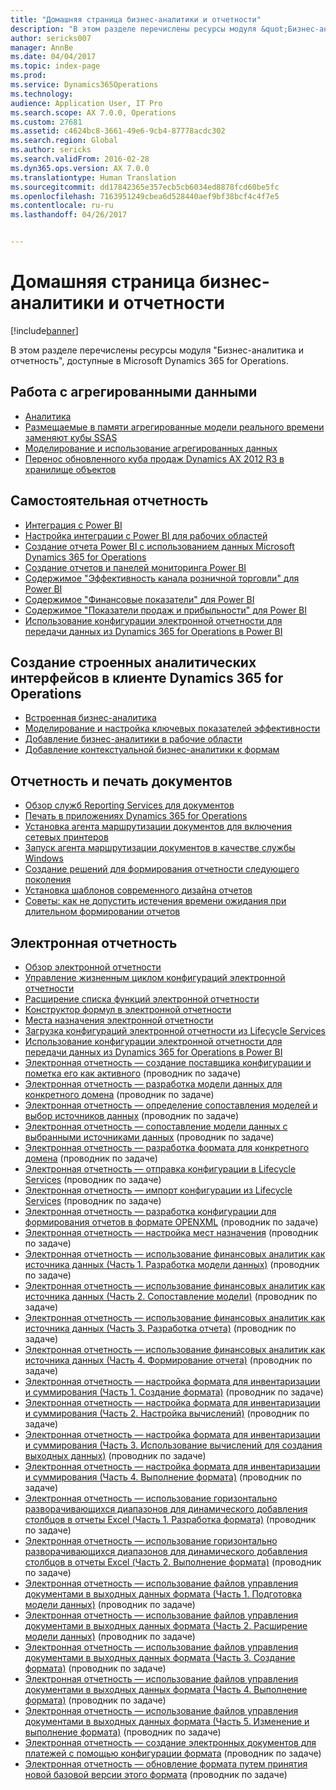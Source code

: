 ```yaml
---
title: "Домашняя страница бизнес-аналитики и отчетности"
description: "В этом разделе перечислены ресурсы модуля &quot;Бизнес-аналитика и отчетность&quot;, доступные в Microsoft Dynamics 365 for Operations."
author: sericks007
manager: AnnBe
ms.date: 04/04/2017
ms.topic: index-page
ms.prod: 
ms.service: Dynamics365Operations
ms.technology: 
audience: Application User, IT Pro
ms.search.scope: AX 7.0.0, Operations
ms.custom: 27681
ms.assetid: c4624bc8-3661-49e6-9cb4-87778acdc302
ms.search.region: Global
ms.author: sericks
ms.search.validFrom: 2016-02-28
ms.dyn365.ops.version: AX 7.0.0
ms.translationtype: Human Translation
ms.sourcegitcommit: dd17842365e357ecb5cb6034ed8878fcd60be5fc
ms.openlocfilehash: 7163951249cbea6d528440aef9bf38bcf4c4f7e5
ms.contentlocale: ru-ru
ms.lasthandoff: 04/26/2017


---
```


# <a name="bi-amp-reporting-home-page"></a>Домашняя страница бизнес-аналитики и отчетности

[!include[banner](../includes/banner.md)]


В этом разделе перечислены ресурсы модуля "Бизнес-аналитика и отчетность", доступные в Microsoft Dynamics 365 for Operations. 

<a name="working-with-aggregate-data"></a>Работа с агрегированными данными
---------------------------

-   [Аналитика](analytics.md)
-   [Размещаемые в памяти агрегированные модели реального времени заменяют кубы SSAS](..\migration-upgrade\in-memory-real-time-aggregate-models.md)
-   [Моделирование и использование агрегированных данных](model-aggregate-data.md)
-   [Перенос обновленного куба продаж Dynamics AX 2012 R3 в хранилище объектов](..\migration-upgrade\migrate-upgraded-cube-entity-store.md)

## <a name="self-service-reporting"></a>Самостоятельная отчетность
-   [Интеграция с Power BI](power-bi-integration.md)
-   [Настройка интеграции с Power BI для рабочих областей](configure-power-bi-integration.md)
-   [Создание отчета Power BI с использованием данных Microsoft Dynamics 365 for Operations](create-powerbi-report-data.md)
-   [Создание отчетов и панелей мониторинга Power BI](create-powerbi-report-dashboard.md)
-   [Содержимое "Эффективность канала розничной торговли" для Power BI](retail-channel-performance-dashboard-power-bi-data.md)
-   [Содержимое "Финансовые показатели" для Power BI](financial-performance-power-bi-content-pack.md)
-   [Содержимое "Показатели продаж и прибыльности" для Power BI](sales-profitability-performance-content-pack.md)
-   [Использование конфигурации электронной отчетности для передачи данных из Dynamics 365 for Operations в Power BI](general-electronic-reporting-report-configuration-get-data-powerbi.md)

## <a name="building-embedded-analytical-experiences-in-the-dynamics-365-for-operations-client"></a>Создание строенных аналитических интерфейсов в клиенте Dynamics 365 for Operations
-   [Встроенная бизнес-аналитика](analytics.md#embedded-business-intelligence)
-   [Моделирование и настройка ключевых показателей эффективности](analytics.md#kpi-modeling-and-customization)
-   [Добавление бизнес-аналитики в рабочие области](add-bi-workspaces.md)
-   [Добавление контекстуальной бизнес-аналитики к формам](add-contextual-bi-forms.md)

## <a name="document-reporting-and-printing"></a>Отчетность и печать документов
-   [Обзор служб Reporting Services для документов](document-reporting-services.md)
-   [Печать в приложениях Dynamics 365 for Operations](print-documents.md)
-   [Установка агента маршрутизации документов для включения сетевых принтеров](install-document-routing-agent.md)
-   [Запуск агента маршрутизации документов в качестве службы Windows](run-document-routing-agent-as-windows-service.md)
-   [Создание решений для формирования отчетности следующего поколения](create-nextgen-reporting-solutions.md)
-   [Установка шаблонов современного дизайна отчетов](install-modern-report-design-templates.md)
-   [Советы: как не допустить истечения времени ожидания при длительном формировании отчетов](prevent-long-running-reports-timing-out.md)

## <a name="electronic-reporting"></a>Электронная отчетность
-   [Обзор электронной отчетности](general-electronic-reporting.md)
-   [Управление жизненным циклом конфигураций электронной отчетности](general-electronic-reporting-manage-configuration-lifecycle.md)
-   [Расширение списка функций электронной отчетности](general-electronic-reporting-formulas-list-extension.md)
-   [Конструктор формул в электронной отчетности](general-electronic-reporting-formula-designer.md)
-   [Места назначения электронной отчетности](electronic-reporting-destinations.md)
-   [Загрузка конфигураций электронной отчетности из Lifecycle Services](download-electronic-reporting-configuration-lcs.md)
-   [Использование конфигурации электронной отчетности для передачи данных из Dynamics 365 for Operations в Power BI](general-electronic-reporting-report-configuration-get-data-powerbi.md)
-   [Электронная отчетность — создание поставщика конфигурации и пометка его как активного](http://ax.help.dynamics.com/en/wiki/er-select-service-provider/) (проводник по задаче)
-   [Электронная отчетность — разработка модели данных для конкретного домена](http://ax.help.dynamics.com/en/wiki/er-design-domain-specific-data-model/) (проводник по задаче)
-   [Электронная отчетность — определение сопоставления моделей и выбор источников данных](http://ax.help.dynamics.com/en/wiki/er-define-model-mapping-and-select-data-sources/) (проводник по задаче)
-   [Электронная отчетность — сопоставление модели данных с выбранными источниками данных](http://ax.help.dynamics.com/en/wiki/er-map-data-model-to-selected-data-sources/) (проводник по задаче)
-   [Электронная отчетность — разработка формата для конкретного домена](http://ax.help.dynamics.com/en/wiki/er-design-domain-specific-format/) (проводник по задаче)
-   [Электронная отчетность — отправка конфигурации в Lifecycle Services](http://ax.help.dynamics.com/en/wiki/upload-a-configuration-into-lifecycle-services/) (проводник по задаче)
-   [Электронная отчетность — импорт конфигурации из Lifecycle Services](http://ax.help.dynamics.com/en/wiki/import-a-configuration-from-lifecycle-services/) (проводник по задаче)
-   [Электронная отчетность — разработка конфигурации для формирования отчетов в формате OPENXML](http://ax.help.dynamics.com/en/wiki/design-a-configuration-for-generating-reports-in-openxml-format/) (проводник по задаче)
-   [Электронная отчетность — настройка мест назначения](http://ax.help.dynamics.com/en/wiki/configure-destinations/) (проводник по задаче)
-   [Электронная отчетность — использование финансовых аналитик как источника данных (Часть 1. Разработка модели данных)](http://ax.help.dynamics.com/en/wiki/er-use-financial-dimensions-as-a-data-source-part-1-design-data-model/) (проводник по задаче)
-   [Электронная отчетность — использование финансовых аналитик как источника данных (Часть 2. Сопоставление модели)](http://ax.help.dynamics.com/en/wiki/er-use-financial-dimensions-as-a-data-source-part-2-model-mapping/) (проводник по задаче)
-   [Электронная отчетность — использование финансовых аналитик как источника данных (Часть 3. Разработка отчета)](http://ax.help.dynamics.com/en/wiki/er-use-financial-dimensions-as-a-data-source-part-3-design-the-report/) (проводник по задаче)
-   [Электронная отчетность — использование финансовых аналитик как источника данных (Часть 4. Формирование отчета)](http://ax.help.dynamics.com/en/wiki/er-use-financial-dimensions-as-a-data-source-part-4-run-the-report/) (проводник по задаче)
-   [Электронная отчетность — настройка формата для инвентаризации и суммирования (Часть 1. Создание формата)](http://ax.help.dynamics.com/en/wiki/er-configure-format-to-do-counting-and-summing-part-1-create-format/) (проводник по задаче)
-   [Электронная отчетность — настройка формата для инвентаризации и суммирования (Часть 2. Настройка вычислений)](http://ax.help.dynamics.com/en/wiki/er-configure-format-to-do-counting-and-summing-part-2-configure-computations/) (проводник по задаче)
-   [Электронная отчетность — настройка формата для инвентаризации и суммирования (Часть 3. Использование вычислений для создания выходных данных)](http://ax.help.dynamics.com/en/wiki/er-configure-format-to-do-counting-and-summing-part-3-use-computations-to-make-the-output/) (проводник по задаче)
-   [Электронная отчетность — настройка формата для инвентаризации и суммирования (Часть 4. Выполнение формата)](http://ax.help.dynamics.com/en/wiki/er-configure-format-to-do-counting-and-summing-part-4-run-format/) (проводник по задаче)
-   [Электронная отчетность — использование горизонтально разворачивающихся диапазонов для динамического добавления столбцов в отчеты Excel (Часть 1. Разработка формата)](http://ax.help.dynamics.com/en/wiki/er-use-horizontally-expandable-ranges-to-dynamically-add-columns-in-excel-reports-part-1-design-format/) (проводник по задаче)
-   [Электронная отчетность — использование горизонтально разворачивающихся диапазонов для динамического добавления столбцов в отчеты Excel (Часть 2. Выполнение формата)](http://ax.help.dynamics.com/en/wiki/er-use-horizontally-expandable-ranges-to-dynamically-add-columns-in-excel-reports-part-2-run-format/) (проводник по задаче)
-   [Электронная отчетность — использование файлов управления документами в выходных данных формата (Часть 1. Подготовка модели данных)](http://ax.help.dynamics.com/en/wiki/er-use-document-management-files-in-format-outputs-part-1-prepare-data-model/) (проводник по задаче)
-   [Электронная отчетность — использование файлов управления документами в выходных данных формата (Часть 2. Расширение модели данных)](http://ax.help.dynamics.com/en/wiki/er-use-document-management-files-in-format-outputs-part-2-extend-data-model/) (проводник по задаче)
-   [Электронная отчетность — использование файлов управления документами в выходных данных формата (Часть 3. Создание формата)](http://ax.help.dynamics.com/en/wiki/er-use-document-management-files-in-format-outputs-part-3-create-format/) (проводник по задаче)
-   [Электронная отчетность — использование файлов управления документами в выходных данных формата (Часть 4. Выполнение формата)](http://ax.help.dynamics.com/en/wiki/er-use-document-management-files-in-format-outputs-part-4-run-format/) (проводник по задаче)
-   [Электронная отчетность — использование файлов управления документами в выходных данных формата (Часть 5. Изменение и выполнение формата)](http://ax.help.dynamics.com/en/wiki/er-use-document-management-files-in-format-outputs-part-5-modify-and-run-format/) (проводник по задаче)
-   [Электронная отчетность — создание электронных документов для платежей с помощью конфигурации формата](http://ax.help.dynamics.com/en/wiki/generate-electronic-documents-for-payments-using-a-format-configuration/) (проводник по задаче)
-   [Электронная отчетность — обновление формата путем принятия новой базовой версии этого формата](http://ax.help.dynamics.com/en/wiki/upgrade-your-format-by-adopting-a-new-base-version-of-that-format/) (проводник по задаче)







